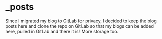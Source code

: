 # _posts
SInce I migrated my blog to GitLab for privacy, I decided to keep the blog posts here and clone the repo on GitLab so that my blogs can be added here, pulled in GitLab and there it is! More storage too.
